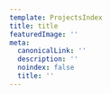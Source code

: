 ```yaml
---
template: ProjectsIndex
title: title
featuredImage: ''
meta:
  canonicalLink: ''
  description: ''
  noindex: false
  title: ''
---
```


